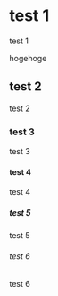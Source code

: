 # test 1
test 1


hogehoge

## test 2
test 2

### test 3
test 3

#### test 4
test 4

##### test 5
test 5

###### test 6
test 6
